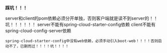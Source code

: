  **踩坑！！！** 
 
  server和client的pom依赖必须分开单独，否则客户端就是读不到server的！！坑！！！！！！
    server不能有spring-cloud-starter-config依赖
    client不能有spring-cloud-config-server依赖

    spring-cloud-starter-config中没有web依赖，必须手动引入boot-web！！！！否则启动不了，已删而过！！！！坑！！！！